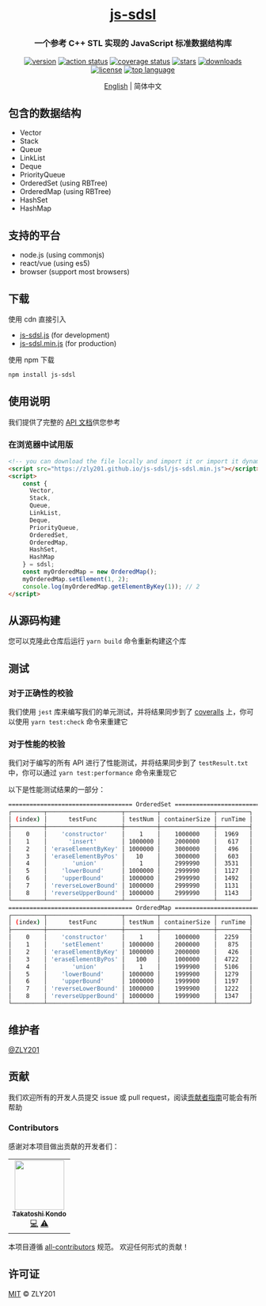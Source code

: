 <h1><p align="center"><a href="https://github.com/ZLY201/js-sdsl">js-sdsl</a></p></h1>

<h3><p align="center">一个参考 C++ STL 实现的 JavaScript 标准数据结构库</p></h3>

<p align="center">
  <a target="_blank" href="https://www.npmjs.com/package/js-sdsl"><img src="https://img.shields.io/npm/v/js-sdsl?color=blue" alt="version" /></a>
  <a target="_blank" href="https://github.com/zly201/js-sdsl/actions"><img src="https://github.com/zly201/js-sdsl/workflows/js-sdsl%20CI/badge.svg" alt="action status" /></a>
  <a target="_blank" href="https://coveralls.io/github/ZLY201/js-sdsl"><img src="https://coveralls.io/repos/github/ZLY201/js-sdsl/badge.svg" alt="coverage status" /></a>
  <a target="_blank" href="https://github.com/ZLY201/js-sdsl"><img src="https://img.shields.io/github/stars/zly201/js-sdsl.svg" alt="stars" /></a>
  <a target="_blank" href="https://www.npmjs.com/package/js-sdsl"><img src="https://img.shields.io/npm/dm/js-sdsl" alt="downloads" /></a>
  <a target="_blank" href="https://github.com/ZLY201/js-sdsl/blob/main/LICENSE"><img src="https://img.shields.io/npm/l/js-sdsl?color=%230969da" alt="license" /></a>
  <a target="_blank" href="https://coveralls.io/github/ZLY201/js-sdsl"><img src="https://img.shields.io/github/languages/top/zly201/js-sdsl.svg" alt="top language" /></a>
</p>

<p align="center"><a href="https://github.com/ZLY201/js-sdsl/blob/main/README.md">English</a> | 简体中文</p>

## 包含的数据结构

- Vector
- Stack
- Queue
- LinkList
- Deque
- PriorityQueue
- OrderedSet (using RBTree)
- OrderedMap (using RBTree)
- HashSet
- HashMap

## 支持的平台

- node.js (using commonjs)
- react/vue (using es5)
- browser (support most browsers)

## 下载

使用 cdn 直接引入

- [js-sdsl.js](https://zly201.github.io/js-sdsl/js-sdsl.js) (for development)
- [js-sdsl.min.js](https://zly201.github.io/js-sdsl/js-sdsl.min.js) (for production)

使用 npm 下载

```bash
npm install js-sdsl
```

## 使用说明

我们提供了完整的 [API 文档](https://zly201.github.io/js-sdsl/index.html)供您参考

### 在浏览器中试用版

```html
<!-- you can download the file locally and import it or import it dynamically by using url. -->
<script src="https://zly201.github.io/js-sdsl/js-sdsl.min.js"></script>
<script>
    const { 
      Vector,
      Stack,
      Queue,
      LinkList,
      Deque,
      PriorityQueue,
      OrderedSet,
      OrderedMap,
      HashSet,
      HashMap
    } = sdsl;
    const myOrderedMap = new OrderedMap();
    myOrderedMap.setElement(1, 2);
    console.log(myOrderedMap.getElementByKey(1)); // 2
</script>
```

## 从源码构建

您可以克隆此仓库后运行 `yarn build` 命令重新构建这个库

## 测试

### 对于正确性的校验

我们使用 `jest` 库来编写我们的单元测试，并将结果同步到了 [coveralls](https://coveralls.io/github/ZLY201/js-sdsl) 上，你可以使用 `yarn test:check` 命令来重建它

### 对于性能的校验

我们对于编写的所有 API 进行了性能测试，并将结果同步到了 `testResult.txt` 中，你可以通过 `yarn test:performance` 命令来重现它

以下是性能测试结果的一部分：

```bash
=================================== OrderedSet ===================================
┌─────────┬─────────────────────┬─────────┬───────────────┬─────────┐
│ (index) │      testFunc       │ testNum │ containerSize │ runTime │
├─────────┼─────────────────────┼─────────┼───────────────┼─────────┤
│    0    │    'constructor'    │    1    │    1000000    │  1969   │
│    1    │      'insert'       │ 1000000 │    2000000    │   617   │
│    2    │ 'eraseElementByKey' │ 1000000 │    3000000    │   496   │
│    3    │ 'eraseElementByPos' │   10    │    3000000    │   603   │
│    4    │       'union'       │    1    │    2999990    │  3531   │
│    5    │    'lowerBound'     │ 1000000 │    2999990    │  1127   │
│    6    │    'upperBound'     │ 1000000 │    2999990    │  1492   │
│    7    │ 'reverseLowerBound' │ 1000000 │    2999990    │  1131   │
│    8    │ 'reverseUpperBound' │ 1000000 │    2999990    │  1143   │
└─────────┴─────────────────────┴─────────┴───────────────┴─────────┘
=================================== OrderedMap ===================================
┌─────────┬─────────────────────┬─────────┬───────────────┬─────────┐
│ (index) │      testFunc       │ testNum │ containerSize │ runTime │
├─────────┼─────────────────────┼─────────┼───────────────┼─────────┤
│    0    │    'constructor'    │    1    │    1000000    │  2259   │
│    1    │    'setElement'     │ 1000000 │    2000000    │   875   │
│    2    │ 'eraseElementByKey' │ 1000000 │    2000000    │   426   │
│    3    │ 'eraseElementByPos' │   100   │    1000000    │  4722   │
│    4    │       'union'       │    1    │    1999900    │  5106   │
│    5    │    'lowerBound'     │ 1000000 │    1999900    │  1279   │
│    6    │    'upperBound'     │ 1000000 │    1999900    │  1197   │
│    7    │ 'reverseLowerBound' │ 1000000 │    1999900    │  1222   │
│    8    │ 'reverseUpperBound' │ 1000000 │    1999900    │  1347   │
└─────────┴─────────────────────┴─────────┴───────────────┴─────────┘
```

## 维护者

[@ZLY201](https://github.com/ZLY201)

## 贡献

我们欢迎所有的开发人员提交 issue 或 pull request，阅读[贡献者指南](https://github.com/ZLY201/js-sdsl/blob/main/.github/CONTRIBUTING.md)可能会有所帮助

### Contributors

感谢对本项目做出贡献的开发者们：

<!-- ALL-CONTRIBUTORS-LIST:START - Do not remove or modify this section -->
<!-- prettier-ignore-start -->
<!-- markdownlint-disable -->
<table>
  <tr>
    <td align="center"><a href="https://www.linkedin.com/in/takatoshi-kondo-02a91410/"><img src="https://avatars.githubusercontent.com/u/275959?v=4?s=100" width="100px;" alt=""/><br /><sub><b>Takatoshi Kondo</b></sub></a><br /><a href="https://github.com/ZLY201/js-sdsl/commits?author=redboltz" title="Code">💻</a> <a href="https://github.com/ZLY201/js-sdsl/commits?author=redboltz" title="Tests">⚠️</a></td>
  </tr>
</table>

<!-- markdownlint-restore -->
<!-- prettier-ignore-end -->
<!-- ALL-CONTRIBUTORS-LIST:END -->

本项目遵循 [all-contributors](https://github.com/all-contributors/all-contributors) 规范。 欢迎任何形式的贡献！

## 许可证

[MIT](https://github.com/ZLY201/js-sdsl/blob/main/LICENSE) © ZLY201
